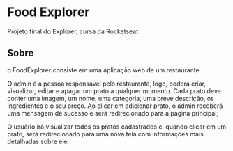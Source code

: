 ﻿# Food Explorer

Projeto final do Explorer, cursa da Rocketseat

## Sobre

o FoodExplorer consiste em uma aplicação web de um restaurante. 

O admin é a pessoa responsável pelo restaurante, logo, poderá criar, visualizar, editar e apagar um prato a qualquer momento. Cada prato deve conter uma imagem, um nome, uma categoria, uma breve descrição, os ingredientes e o seu preço. Ao clicar em adicionar prato, o admin receberá uma mensagem de sucesso e será redirecionado para a página principal;

O usuário irá visualizar todos os pratos cadastrados e, quando clicar em um prato, será redirecionado para uma nova tela com informações mais detalhadas sobre ele.
